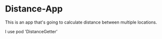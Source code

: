 # Distance-App
This is an app that's going to calculate distance between multiple locations.

I use pod 'DistanceGetter'

